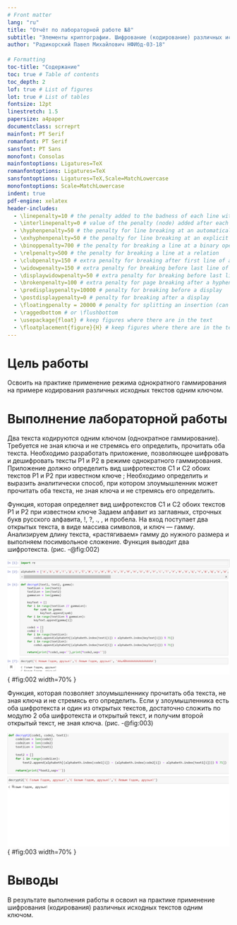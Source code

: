 ```yaml
---
# Front matter
lang: "ru"
title: "Oтчёт по лабораторной работе №8"
subtitle: "Элементы криптографии. Шифрование (кодирование) различных исходных текстов одним ключом"
author: "Радикорский Павел Михайлович НФИбд-03-18"

# Formatting
toc-title: "Содержание"
toc: true # Table of contents
toc_depth: 2
lof: true # List of figures
lot: true # List of tables
fontsize: 12pt
linestretch: 1.5
papersize: a4paper
documentclass: scrreprt
mainfont: PT Serif
romanfont: PT Serif
sansfont: PT Sans
monofont: Consolas
mainfontoptions: Ligatures=TeX
romanfontoptions: Ligatures=TeX
sansfontoptions: Ligatures=TeX,Scale=MatchLowercase
monofontoptions: Scale=MatchLowercase
indent: true
pdf-engine: xelatex
header-includes:
  - \linepenalty=10 # the penalty added to the badness of each line within a paragraph (no associated penalty node) Increasing the value makes tex try to have fewer lines in the paragraph.
  - \interlinepenalty=0 # value of the penalty (node) added after each line of a paragraph.
  - \hyphenpenalty=50 # the penalty for line breaking at an automatically inserted hyphen
  - \exhyphenpenalty=50 # the penalty for line breaking at an explicit hyphen
  - \binoppenalty=700 # the penalty for breaking a line at a binary operator
  - \relpenalty=500 # the penalty for breaking a line at a relation
  - \clubpenalty=150 # extra penalty for breaking after first line of a paragraph
  - \widowpenalty=150 # extra penalty for breaking before last line of a paragraph
  - \displaywidowpenalty=50 # extra penalty for breaking before last line before a display math
  - \brokenpenalty=100 # extra penalty for page breaking after a hyphenated line
  - \predisplaypenalty=10000 # penalty for breaking before a display
  - \postdisplaypenalty=0 # penalty for breaking after a display
  - \floatingpenalty = 20000 # penalty for splitting an insertion (can only be split footnote in standard LaTeX)
  - \raggedbottom # or \flushbottom
  - \usepackage{float} # keep figures where there are in the text
  - \floatplacement{figure}{H} # keep figures where there are in the text
---
```


# Цель работы

Освоить на практике применение режима однократного гаммирования на примере кодирования
различных исходных текстов одним ключом.

# Выполнение лабораторной работы

Два текста кодируются одним ключом (однократное гаммирование).
Требуется не зная ключа и не стремясь его определить, прочитать оба текста. Необходимо
разработать приложение, позволяющее шифровать и дешифровать тексты P1 и P2 в режиме
однократного гаммирования. Приложение должно определить вид шифротекстов C1 и C2 обоих
текстов P1 и P2 при известном ключе ; Необходимо определить и выразить аналитически
способ, при котором злоумышленник может прочитать оба текста, не зная ключа и не
стремясь его определить.

Функция, которая определяет вид шифротекстов C1 и C2 обоих текстов P1 и P2 при известном ключе
Задаем алфавит из заглавных, строчных букв русского алфавита, !, ?, ., , и пробела.
На вход поступает два открытых текста, в виде массива символов, и ключ — гамму. Анализируем длину текста, «растягиваем» гамму до нужного размера и выполняем посимвольное сложение.
Функция выводит два шифротекста.
(рис. -@fig:002)

![первая функция](1.png){ #fig:002 width=70% }

Функция, которая позволяет злоумышленнику прочитать оба текста, не зная ключа и не
стремясь его определить.
Если у злоумышленника есть оба шифротекста и один из открытых текстов, достаточно
сложить по модулю 2 оба шифротекста и открытый текст, и получим второй открытый текст, не зная
ключа.
(рис. -@fig:003)

![вторая функция](2.png){ #fig:003 width=70% }

# Выводы

В результате выполнения работы я освоил на практике применение шифрования (кодирования) различных исходных текстов одним ключом.

